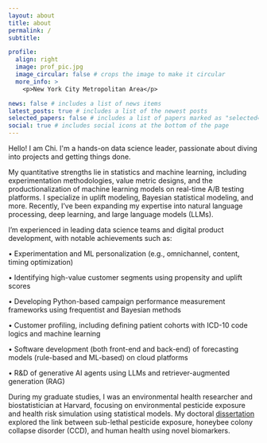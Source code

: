 ```yaml
---
layout: about
title: about
permalink: /
subtitle: 

profile:
  align: right
  image: prof_pic.jpg
  image_circular: false # crops the image to make it circular
  more_info: >
    <p>New York City Metropolitan Area</p>

news: false # includes a list of news items
latest_posts: true # includes a list of the newest posts
selected_papers: false # includes a list of papers marked as "selected={true}"
social: true # includes social icons at the bottom of the page
---
```


Hello! I am Chi. I'm a hands-on data science leader, passionate about diving into projects and getting things done.

My quantitative strengths lie in statistics and machine learning, including experimentation methodologies, value metric designs, and the productionalization of machine learning models on real-time A/B testing platforms. I specialize in uplift modeling, Bayesian statistical modeling, and more. Recently, I’ve been expanding my expertise into natural language processing, deep learning, and large language models (LLMs).

I’m experienced in leading data science teams and digital product development, with notable achievements such as:

•	Experimentation and ML personalization (e.g., omnichannel, content, timing optimization)

•	Identifying high-value customer segments using propensity and uplift scores

•	Developing Python-based campaign performance measurement frameworks using frequentist and Bayesian methods

•	Customer profiling, including defining patient cohorts with ICD-10 code logics and machine learning

•	Software development (both front-end and back-end) of forecasting models (rule-based and ML-based) on cloud platforms

•	R&D of generative AI agents using LLMs and retriever-augmented generation (RAG)


During my graduate studies, I was an environmental health researcher and biostatistician at Harvard, focusing on environmental pesticide exposure and health risk simulation using statistical models. My doctoral [dissertation](https://dash.harvard.edu/bitstream/handle/1/37945631/CHANG-DISSERTATION-2018.pdf?sequence=3) explored the link between sub-lethal pesticide exposure, honeybee colony collapse disorder (CCD), and human health using novel biomarkers.
